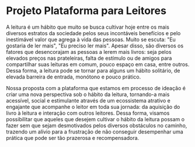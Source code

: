 # Projeto Plataforma para Leitores

A leitura é um hábito que muito se busca cultivar hoje entre os mais diversos estratos da sociedade pelos seus incontáveis benefícios e pelo inestimável valor que agrega à vida das pessoas. Muito se escuta: "Eu gostaria de ler mais", "Eu preciso ler mais". Apesar disso, são diversos os fatores que desencorajam as pessoas a lerem mais livros: seja pelos elevados preços nas prateleiras, falta de estímulo ou de amigos para compartilhar suas leituras em comum, pouco espaço em casa, entre outros. Dessa forma, a leitura pode se tornar para alguns um hábito solitário, de elevada barreira de entrada, monótono e pouco prático. 

Nossa proposta com a plataforma que estamos em processo de ideação é criar uma nova perspectiva sob o hábito da leitura, tornando-a mais acessível, social e estimulante através de um ecossistema atrativo e engajante que acompanhe o leitor em toda sua jornada: da aquisição do livro à leitura e interação com outros leitores. Dessa forma, visamos possibilitar que aqueles que desejem cultivar o hábito da leitura possam o fazer sem que sejam desmotivados pelos diversos obstáculos no caminho, trazendo um alívio para a frustração de não conseguir desempenhar uma prática que pode ser tão prazerosa e recompensadora.
